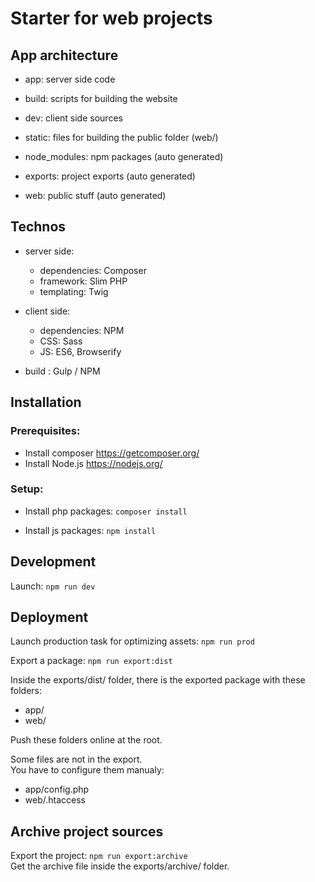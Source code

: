 # Starter for web projects

## App architecture

- app: server side code

- build: scripts for building the website

- dev: client side sources

- static: files for building the public folder (web/)

- node_modules: npm packages (auto generated)

- exports: project exports (auto generated)

- web: public stuff (auto generated)

## Technos

- server side:
    - dependencies: Composer
    - framework: Slim PHP
    - templating: Twig  
  


- client side:
    - dependencies: NPM
    - CSS: Sass
    - JS: ES6, Browserify

  
- build : Gulp / NPM

## Installation

### Prerequisites:

- Install composer <https://getcomposer.org/>
- Install Node.js <https://nodejs.org/>

### Setup: 

- Install php packages: `composer install`

- Install js packages: `npm install`

## Development

Launch: `npm run dev`

## Deployment

Launch production task for optimizing assets: `npm run prod`  
  
Export a package: `npm run export:dist`  
  
Inside the exports/dist/ folder, there is the exported package with these folders:  
  - app/  
  - web/
  
Push these folders online at the root.  

Some files are not in the export.  
You have to configure them manualy:  

- app/config.php  
- web/.htaccess  

## Archive project sources

Export the project: `npm run export:archive`  
Get the archive file inside the exports/archive/ folder.




